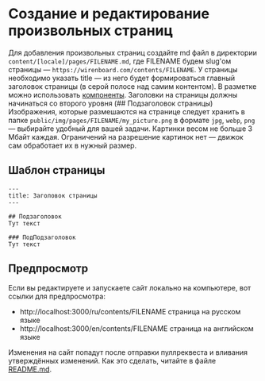 # Создание и редактирование произвольных страниц
Для добавления произвольных страниц создайте md файл в директории `content/[locale]/pages/FILENAME.md`, где FILENAME будем slug'ом страницы — `https://wirenboard.com/contents/FILENAME`.
У страницы необходимо указать title — из него будет формироваться главный заголовок страницы (в серой полосе над самим контентом).
В разметке можно использовать [компоненты](./components.md).
Заголовки на страницы должны начинаться со второго уровня (## Подзаголовок страницы)
Изображения, которые размешаются на странице следует хранить в папке `public/img/pages/FILENAME/my_picture.png` в формате `jpg`, `webp`, `png` — выбирайте удобный для вашей задачи. Картинки весом не больше 3 Мбайт каждая. Ограничений на разрешение картинок нет — движок сам обработает их в нужный размер.

## Шаблон страницы
```
---
title: Заголовок страницы
---

## Подзаголовок
Тут текст

### ПодПодзаголовок
Тут текст
```

## Предпросмотр 
Если вы редактируете и запускаете сайт локально на компьютере, вот ссылки для предпросмотра:
* http://localhost:3000/ru/contents/FILENAME страница на русском языке
* http://localhost:3000/en/contents/FILENAME страница на английском языке

Изменения на сайт попадут после отправки пуллреквеста и вливания утверждённых изменений. Как это сделать, читайте в файле [README.md](/README.md).
